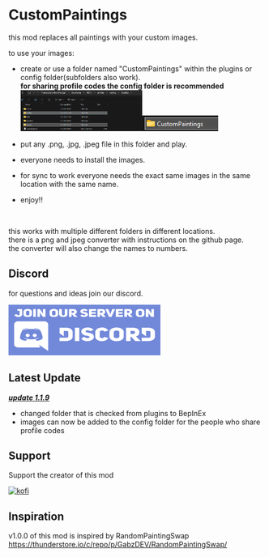 # CustomPaintings
this mod replaces all paintings with your custom images.<br>

to use your images:<br>

- create or use a folder named "CustomPaintings" within the plugins or config folder(subfolders also work).<br>
<b>for sharing profile codes the config folder is recommended</b><br>
<img src="https://github.com/LittleHund/CustomPaintingsMod/blob/master/images/config_Plugins_folders.png" width=50%><img src="https://github.com/LittleHund/CustomPaintingsMod/blob/master/images/CustomPaintings_folder.png">

- put any .png, .jpg, .jpeg file in this folder and play.
- everyone needs to install the images.
- for sync to work everyone needs the exact same images in the same location with the same name.
- enjoy!!
<br>

this works with multiple different folders in different locations.<br>
there is a png and jpeg converter with instructions on the github page.<br>
the converter will also change the names to numbers.<br>

## Discord
for questions and ideas join our discord.<br>
<p><a href="https://discord.gg/FB4KmrdgPr">
<img alt="Discord" src="https://github.com/LittleHund/CustomPaintingsMod/blob/master/images/join_discord.jpg" height="100" width="300"> <br>
</a></p>


## Latest Update
<b><i><ins> update 1.1.9 </b></i></ins> <br>
- changed folder that is checked from plugins to BepInEx
- images can now be added to the config folder for the people who share profile codes


## Support
Support the creator of this mod		<br>
<p><a href="https://Ko-fi.com/littlehund">
<img alt="kofi" src="https://i.imgur.com/jzwECeF.png">
</a></p>


## Inspiration
v1.0.0 of this mod is inspired by RandomPaintingSwap<br>
https://thunderstore.io/c/repo/p/GabzDEV/RandomPaintingSwap/
